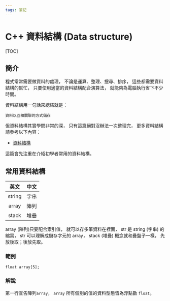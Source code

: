 ```yaml
---
tags: 筆記
---
```


# C++ 資料結構 (Data structure)

[TOC]

## 簡介

程式常常需要做資料的處理，
不論是運算、整理、搜尋、排序，
這些都需要資料結構的幫忙，
只要使用適當的資料結構配合演算法，
就能夠為電腦執行省下不少時間。  

資料結構用一句話來總結就是：  

`資料以互相關聯的方式儲存`

但資料結構其實學問非常的深，
只有這篇絕對沒辦法一次整理完，
更多資料結構請參考以下內容：  

- [資料結構](<!-- 未完成 -->)

這篇會先注重在介紹初學者常用的資料結構。  

## 常用資料結構

| 英文  |  中文  |  
|:-----:|:------:|  
| string |  字串  |  
| array |  陣列  |  
| stack |  堆疊  |  

array (陣列)只要配合索引值，
就可以存多筆資料在裡面，
str 是 string (字串) 的縮寫，
str 可以理解成儲存字元的 array，
stack (堆疊) 概念就和疊盤子一樣，
先放後取；後放先取。

### 範例

```cpp=
float array[5];
```

### 解說

第一行宣告陣列`array`，
`array` 所有個別的值的資料型態皆為浮點數 `float`。
